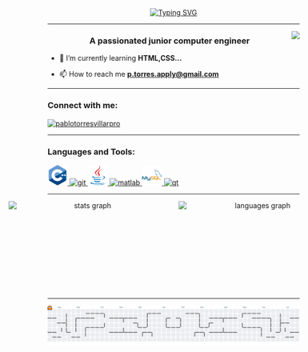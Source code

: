 <div align="center">
  <a href="#">
    <img
      src="https://readme-typing-svg.demolab.com?font=Anton&size=22&pause=1000&color=000000&center=true&width=500&lines=I'm+Pablo+Torres+%F0%9F%92%BB;Coding+my+future...+%F0%9F%92%A1;Database+lover+%F0%9F%92%BE"
      alt="Typing SVG"
    />
  </a>
</div>

<hr>

<img align="right" src="https://visitor-badge.laobi.icu/badge?page_id=Pabl0t0rr.Pabl0t0rr" />



<h3 align="center">A passionated junior computer engineer</h3>

- 🌱 I’m currently learning **HTML,CSS...**

- 📫 How to reach me **p.torres.apply@gmail.com**

<hr>

<h3 align="left">Connect with me:</h3>
<p align="left">
  <a href="https://linkedin.com/in/pablotorresvillarpro" target="blank">
    <img
      align="center"
      src="https://raw.githubusercontent.com/rahuldkjain/github-profile-readme-generator/master/src/images/icons/Social/linked-in-alt.svg"
      alt="pablotorresvillarpro"
      height="30"
      width="40"
    />
  </a>
</p>

<hr>

<h3 align="left">Languages and Tools:</h3>
<p align="left">
  <a href="https://www.w3schools.com/cpp/" target="_blank" rel="noreferrer">
    <img
      src="https://raw.githubusercontent.com/devicons/devicon/master/icons/cplusplus/cplusplus-original.svg"
      alt="cplusplus"
      width="40"
      height="40"
    />
  </a>
  <a href="https://git-scm.com/" target="_blank" rel="noreferrer">
    <img
      src="https://www.vectorlogo.zone/logos/git-scm/git-scm-icon.svg"
      alt="git"
      width="40"
      height="40"
    />
  </a>
  <a href="https://www.java.com" target="_blank" rel="noreferrer">
    <img
      src="https://raw.githubusercontent.com/devicons/devicon/master/icons/java/java-original.svg"
      alt="java"
      width="40"
      height="40"
    />
  </a>
  <a href="https://www.mathworks.com/" target="_blank" rel="noreferrer">
    <img
      src="https://upload.wikimedia.org/wikipedia/commons/2/21/Matlab_Logo.png"
      alt="matlab"
      width="40"
      height="40"
    />
  </a>
  <a href="https://www.mysql.com/" target="_blank" rel="noreferrer">
    <img
      src="https://raw.githubusercontent.com/devicons/devicon/master/icons/mysql/mysql-original-wordmark.svg"
      alt="mysql"
      width="40"
      height="40"
    />
  </a>
  <a href="https://www.qt.io/" target="_blank" rel="noreferrer">
    <img
      src="https://upload.wikimedia.org/wikipedia/commons/0/0b/Qt_logo_2016.svg"
      alt="qt"
      width="40"
      height="40"
    />
  </a>
</p>

<hr>

<div align="center" style="display: flex; justify-content: center; gap: 20px;">
  <img
    src="https://github-readme-stats.vercel.app/api?username=Pabl0t0rr&hide_title=false&hide_rank=false&show_icons=true&include_all_commits=true&count_private=true&disable_animations=false&theme=dracula&locale=en&hide_border=false"
    width="320"
    height="180"
    alt="stats graph"
  />
  <img
    src="https://github-readme-stats.vercel.app/api/top-langs?username=Pabl0t0rr&locale=en&hide_title=false&layout=compact&card_width=320&langs_count=5&theme=dracula&hide_border=false"
    width="320"
    height="135"
    alt="languages graph"
  />
</div>

<hr>

<picture>
  <source media="(prefers-color-scheme: dark)" srcset="https://raw.githubusercontent.com/Pabl0t0rr/Pabl0t0rr/output/pacman-contribution-graph-dark.svg" />
  <source media="(prefers-color-scheme: light)" srcset="https://raw.githubusercontent.com/Pabl0t0rr/Pabl0t0rr/output/pacman-contribution-graph.svg" />
  <img
    alt="pacman contribution graph"
    src="https://raw.githubusercontent.com/Pabl0t0rr/Pabl0t0rr/output/pacman-contribution-graph.svg"
  />
</picture>
